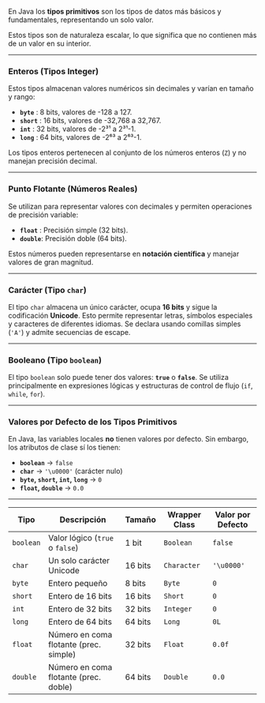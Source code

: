 En Java los **tipos primitivos** son los tipos de datos más básicos y fundamentales, representando un solo valor. 

Estos tipos son de naturaleza escalar, lo que significa que no contienen más de un valor en su interior.  

---
### Enteros (Tipos Integer)  
Estos tipos almacenan valores numéricos sin decimales y varían en tamaño y rango:  

- **`byte`**   : 8 bits, valores de -128 a 127.  
- **`short`** : 16 bits, valores de -32,768 a 32,767.  
- **`int`**     : 32 bits, valores de -2³¹ a 2³¹-1.  
- **`long`**   : 64 bits, valores de -2⁶³ a 2⁶³-1.  

Los tipos enteros pertenecen al conjunto de los números enteros (`Z`) y no manejan precisión decimal.  

---
### Punto Flotante (Números Reales)  
Se utilizan para representar valores con decimales y permiten operaciones de precisión variable:  

- **`float`**  : Precisión simple (32 bits).  
- **`double`**: Precisión doble (64 bits).  

Estos números pueden representarse en **notación científica** y manejar valores de gran magnitud.  

---
### Carácter (Tipo `char`)  
El tipo `char` almacena un único carácter, ocupa **16 bits** y sigue la codificación **Unicode**. Esto permite representar letras, símbolos especiales y caracteres de diferentes idiomas. Se declara usando comillas simples (`'A'`) y admite secuencias de escape.  

---
### Booleano (Tipo `boolean`)  
El tipo `boolean` solo puede tener dos valores: **`true`** o **`false`**. Se utiliza principalmente en expresiones lógicas y estructuras de control de flujo (`if`, `while`, `for`).  

---
### Valores por Defecto de los Tipos Primitivos  
En Java, las variables locales **no** tienen valores por defecto. Sin embargo, los atributos de clase sí los tienen:  

- **`boolean`** → `false`  
- **`char`** → `'\u0000'` (carácter nulo)  
- **`byte`, `short`, `int`, `long`** → `0`  
- **`float`, `double`** → `0.0`  

---

| Tipo      | Descripción                            | Tamaño  | Wrapper Class | Valor por Defecto |
| --------- | -------------------------------------- | ------- | ------------- | ----------------- |
| `boolean` | Valor lógico (`true` o `false`)        | 1 bit   | `Boolean`     | `false`           |
| `char`    | Un solo carácter Unicode               | 16 bits | `Character`   | `'\u0000'`        |
| `byte`    | Entero pequeño                         | 8 bits  | `Byte`        | `0`               |
| `short`   | Entero de 16 bits                      | 16 bits | `Short`       | `0`               |
| `int`     | Entero de 32 bits                      | 32 bits | `Integer`     | `0`               |
| `long`    | Entero de 64 bits                      | 64 bits | `Long`        | `0L`              |
| `float`   | Número en coma flotante (prec. simple) | 32 bits | `Float`       | `0.0f`            |
| `double`  | Número en coma flotante (prec. doble)  | 64 bits | `Double`      | `0.0`             |
